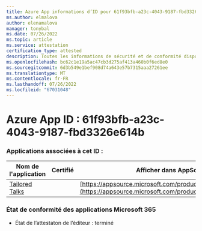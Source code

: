 ```yaml
---
title: Azure App informations d’ID pour 61f93bfb-a23c-4043-9187-fbd3326e614b
ms.author: elmalova
author: elenamalova
manager: tonybal
ms.date: 07/26/2022
ms.topic: article
ms.service: attestation
certification_type: attested
description: Toutes les informations de sécurité et de conformité disponibles pour 61f93bfb-a23c-4043-9187-fbd3326e614b.
ms.openlocfilehash: bc62c1e19a5ac47cb3d275af413a460b0f6ed8e0
ms.sourcegitcommit: 6d3b549e1bef908d74a643e57b7315aaa27261ee
ms.translationtype: MT
ms.contentlocale: fr-FR
ms.lasthandoff: 07/26/2022
ms.locfileid: "67031048"
---
```

# <a name="azure-app-id-61f93bfb-a23c-4043-9187-fbd3326e614b"></a>Azure App ID : 61f93bfb-a23c-4043-9187-fbd3326e614b


### <a name="apps-associated-with-this-id"></a>Applications associées à cet ID :
| **Nom de l'application** | **Certifié** | **Afficher dans AppSource** |
|--------------|---------------|-----------------------|
| [Tailored Talks](../forward/WA200004309.md) |  | [https://appsource.microsoft.com/product/office/WA200004309](https://appsource.microsoft.com/product/office/WA200004309) |

### <a name="microsoft-365-app-compliance-status"></a>État de conformité des applications Microsoft 365
- État de l’attestaton de l’éditeur : terminé
